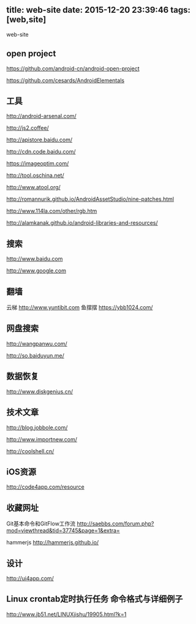 title: web-site
date: 2015-12-20 23:39:46
tags: [web,site]
---

web-site
<!--more-->

## open project
https://github.com/android-cn/android-open-project

https://github.com/cesards/AndroidElementals

## 工具
http://android-arsenal.com/

http://js2.coffee/

http://apistore.baidu.com/

http://cdn.code.baidu.com/

https://imageoptim.com/

http://tool.oschina.net/

http://www.atool.org/

http://romannurik.github.io/AndroidAssetStudio/nine-patches.html

http://www.114la.com/other/rgb.htm

http://alamkanak.github.io/android-libraries-and-resources/


## 搜索
http://www.baidu.com

http://www.google.com

## 翻墙
云梯  http://www.yuntibit.com
鱼摆摆 https://ybb1024.com/

## 网盘搜索

http://wangpanwu.com/

http://so.baiduyun.me/
	
## 数据恢复
http://www.diskgenius.cn/

## 技术文章 
http://blog.jobbole.com/

http://www.importnew.com/

http://coolshell.cn/

## iOS资源

http://code4app.com/resource

## 收藏网址

Git基本命令和GitFlow工作流
http://saebbs.com/forum.php?mod=viewthread&tid=37745&page=1&extra=

hammerjs
http://hammerjs.github.io/

## 设计

http://ui4app.com/

## Linux crontab定时执行任务 命令格式与详细例子
http://www.jb51.net/LINUXjishu/19905.html?k=1